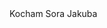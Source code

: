 <!DOSTYPE html>
 <html>   
         <head>
                <meta charset="UTF-8">
               <title>Kocham Sora Jakuba</title>
         </head>
         <body>
                <hl>Kocham Sora Jakuba</hl>
         </body>
 </html>
